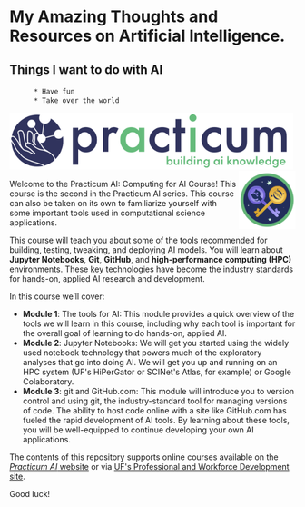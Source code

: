 # My Amazing Thoughts and Resources on Artificial Intelligence.
## Things I want to do with AI

          * Have fun
          * Take over the world
![Practicum AI Logo image](https://github.com/PracticumAI/practicumai.github.io/blob/main/images/logo/PracticumAI_logo_500x100.png?raw=true) <img src='https://raw.githubusercontent.com/PracticumAI/practicumai.github.io/main/images/icons/practicumai_computing_for_ai.png' align='right' width=100>

Welcome to the Practicum AI: Computing for AI Course! This course is the second in the Practicum AI series. This course can also be taken on its own to familiarize yourself with some important tools used in computational science applications.  

This course will teach you about some of the tools recommended for building, testing, tweaking, and deploying AI models. You will learn about **Jupyter Notebooks**, **Git**, **GitHub**, and **high-performance computing (HPC)** environments. These key technologies have become the industry standards for hands-on, applied AI research and development. 

In this course we’ll cover:

* **Module 1**: The tools for AI: This module provides a quick overview of the tools we will learn in this course, including why each tool is important for the overall goal of learning to do hands-on, applied AI.
* **Module 2**: Jupyter Notebooks: We will get you started using the widely used notebook technology that powers much of the exploratory analyses that go into doing AI. We will get you up and running on an HPC system (UF's HiPerGator or SCINet's Atlas, for example) or Google Colaboratory.  
* **Module 3**: git and GitHub.com: This module will introduce you to version control and using git, the industry-standard tool for managing versions of code. The ability to host code online with a site like GitHub.com has fueled the rapid development of AI tools. By learning about these tools, you will be well-equipped to continue developing your own AI applications.

The contents of this repository supports online courses available on the [*Practicum AI* website](https://practicumai.org/computing_for_ai/README/) or via [UF's Professional and Workforce Development site](https://reg.pwd.aa.ufl.edu/search/publicCourseSearchDetails.do?method=load&courseId=5723886&selectedProgramAreaId=1015758&selectedProgramStreamId=1016506&_gl=1*1kxbwge*_ga*MjA2MjEzODE0My4xNzEzMTkwMzIx*_ga_P8DV6LYX8P*MTcxMzM2NjE0NS4xLjEuMTcxMzM2NjM4My40NC4wLjA.*_gcl_au*MTY0MDcwNjA1OC4xNzEzMzY2MTQ1&_ga=2.114293895.1298300406.1713366145-2062138143.1713190321). 

Good luck!